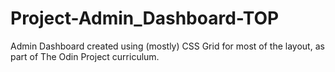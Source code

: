 # Project-Admin_Dashboard-TOP

Admin Dashboard created using (mostly) CSS Grid for most of the layout, as part of The Odin Project curriculum.

